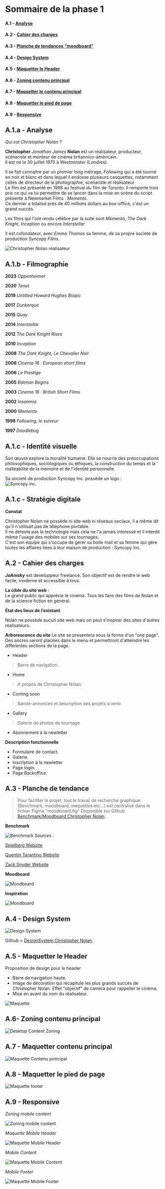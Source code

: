 # Sommaire de la phase 1 

#### A.1 - [Analyse](##A.1.a)
#### A.2 - [Cahier des charges](##A.2)
#### A.3 - [Planche de tendances “moodboard”](##A.3)
#### A.4 - [Design System](##A.4)
#### A.5 - [Maquetter le Header](##A.5)
#### A.6 - [Zoning contenu principal](##A.6)
#### A.7 - [Maquetter le contenu principal](##A.7)
#### A.8 - [Maquetter le pied de page](##A.8)
#### A.9 - [Responsive](##A.9)

## A.1.a - Analyse
_Qui est Christopher Nolan ?_

**Christopher** _Jonathan James_ **Nolan** est un réalisateur, producteur, scénariste et monteur de cinéma britannico-américain.  
Il est né le 30 juillet 1970 à Westminster (Londres).

Il se fait connaitre par un premier long métrage, *Following* qui a été tourné en noir et blanc et dans lequel il endosse plusieurs casquettes, notamment celles de directeur de la photographie, scénariste et réalisateur.  
Le film est présenté en 1998 au festival du film de Toronto. 
Il remporte trois prix ce qui va lui permettre de se lancer dans la mise en scène du script présenté à Newmarket Films : _Memento_.  
Ce dernier a totalisé près de 40 millions dollars au box-office, c'est un grand succès.

Les films qui l'ont rendu célèbre par la suite sont _Memento_, _The Dark Knight_, _Inception_ ou encore _Interstellar_

Il est cofondateur, avec _Emma Thomas_  sa femme, de sa propre societé de production _Syncopy Films_.

![Christopher Nolan réalisateur](images/Christopher-Nolan.jpg)

## A.1.b - Filmographie
**2023**
_Oppenheimer_

**2020**
_Tenet_

**2019**
_Untitled Howard Hughes Biopic_

**2017**
_Dunkerque_

**2015**
_Quay_

**2014**
_Interstellar_

**2012**
_The Dark Knight Rises_

**2010**
_Inception_

**2008**
_The Dark Knight, Le Chevalier Noir_

**2006**
_Cinema 16 : European short films_

**2006**
_Le Prestige_

**2005**
_Batman Begins_

**2003**
_Cinema 16 : British Short Films_

**2002**
_Insomnia_

**2000**
_Memento_

**1998**
_Following, le suiveur_

**1997**
_Doodlebug_

## A.1.c - Identité visuelle
Son œuvre explore la moralité humaine. Elle se nourrie des préoccupations philosophiques, sociologiques ou éthiques, la construction du temps et la malléabilité de la mémoire et de l'identité personnelle.  

Sa societé de production Syncopy Inc. possède un logo :  
![Syncopy inc.](images/syncopy.jpg)

## A.1.c - Stratégie digitale
**Constat**   

Christopher Nolan ne possède ni site web ni réseaux sociaux, il a même dit qu'il n'utilisait pas de téléphone portable.  
Il ne déteste pas la technologie mais cela ne l'a jamais interessé et il interdit même l'usage des mobiles sur ses tournages.  
C'est son équipe qui s'occupe de gérer sa boite mail et sa femme qui gère toutes les affaires liées à leur maison de production : Syncopy Inc.

## A.2 - Cahier des charges

***JoAnisky*** est developpeur freelance. Son objectif est de rendre le web facile, moderne et accessible à tous.

**La cible du site web** :  
  Le grand public qui apprécie le cinéma.
  Tous les fans des films de Nolan et de la science fiction en général.

**État des lieux de l’existant**
   
  Nolan ne possède aucun site web mais on peut s'inspirer des sites d'autres réalisateurs.

**Arborescence du site**
  Le site se presentera sous la forme d'un "one page".
  Des ancres seront placées dans le menu et permettront d'atteindre les différentes sections de la page.
  - Header 
  > Barre de navigation.
  - Home 
  > A propos de Christopher Nolan.

  - Coming soon
  > Bande-annonces et description des projets à venir.
  - Gallery
  > Galerie de photos de tournage

- Abonnement à la newletter

**Description fonctionnelle**

  - Formulaire de contact.
  - Galerie.
  - Inscription à la newletter
  - Page login.
  - Page Backoffice.

## A.3 - Planche de tendance
> Pour faciliter le projet, tout le travail de recherche graphique (Benchmark, moodboard, maquettes etc...) est centralisé dans le fichier  Figma "moodboard.fig"
Disponible sur Github [Benchmark/Moodboard Christopher Nolan](https://www.figma.com/file/4abkPllyaOBX3cxBcNeEcZ/christopher_nolan_research).

**Benchmark**

![Benchmark](images/benchmark.jpg)
_Sources_ : 

[Spielberg Website](https://www.spielbergfilmarchive.org.il/ "Spielberg Website")

[Quentin Tarantino Website](https://www.tarantino.info/ "Quentin Tarantino Website")

[Zack Snyder Website](https://www.snydercut.com/ "Zack Snyder Website")


**Moodboard**

![Moodboard](images/moodboard.jpg)

**Inspiration**

![Moodboard](images/inspiration.png)


## A.4 - Design System

![Design System](images/design-wireframe/design_system.jpg)

Github > [DesignSystem Christopher Nolan](https://www.figma.com/file/4abkPllyaOBX3cxBcNeEcZ/christopher_nolan_research).

## A.5 - Maquetter le Header
Proposition de design pour le header 
- Barre de navigation haute.
- Image de décoration qui récapitule les plus grands succès de Christopher Nolan. Effet "objectif" de caméra pour rappeller le cinéma.
-  Mise en avant du nom du réalisateur.
  
![Maquette](images/design-wireframe/desktop_header.jpg)

## A.6- Zoning contenu principal

![Desktop Content Zoning](images/design-wireframe/zoning_desktop_content.jpg)
 
## A.7 - Maquetter contenu principal 
![Maquette Contenu principal](images/design-wireframe/maquette_desktop_content.jpg)
## A.8 - Maquetter le pied de page
![Maquette footer](images/design-wireframe/maquette_desktop_footer.jpg)
## A.9 - Responsive 

_Zoning mobile content_

![Zoning mobile content](images/design-wireframe/zoning_mobile_content.png)

_Maquette Mobile Header_

![Maquette Mobile Header](images/design-wireframe/mobile_header.jpg)

_Mobile Content_

![Maquette Mobile Content](images/design-wireframe/maquette_mobile_content.jpg)

_Mobile Footer_

![Maquette Mobile Footer](images/design-wireframe/mobile_footer.jpg)